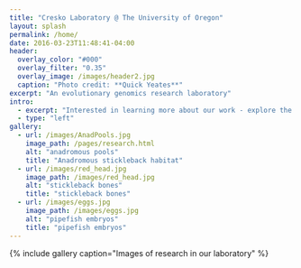 ```yaml
---
title: "Cresko Laboratory @ The University of Oregon"
layout: splash
permalink: /home/
date: 2016-03-23T11:48:41-04:00
header:
  overlay_color: "#000"
  overlay_filter: "0.35"
  overlay_image: /images/header2.jpg
  caption: "Photo credit: **Quick Yeates**"
excerpt: "An evolutionary genomics research laboratory"
intro:
  - excerpt: "Interested in learning more about our work - explore the links above"
  - type: "left"
gallery:
  - url: /images/AnadPools.jpg
    image_path: /pages/research.html
    alt: "anadromous pools"
    title: "Anadromous stickleback habitat"
  - url: /images/red_head.jpg
    image_path: /images/red_head.jpg
    alt: "stickleback bones"
    title: "stickleback bones"
  - url: /images/eggs.jpg
    image_path: /images/eggs.jpg
    alt: "pipefish embryos"
    title: "pipefish embryos"
---
```


{% include gallery caption="Images of research in our laboratory" %}
